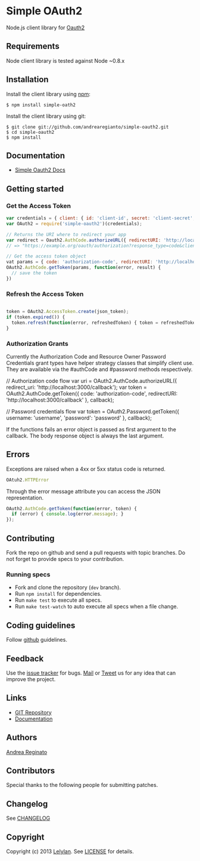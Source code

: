# Simple OAuth2

Node.js client library for [Oauth2](http://oauth.net/2/)


## Requirements

Node client library is tested against Node ~0.8.x


## Installation

Install the client library using [npm](http://npmjs.org/):

    $ npm install simple-oath2

Install the client library using git:

    $ git clone git://github.com/andrearegianto/simple-oauth2.git
    $ cd simple-oauth2
    $ npm install


## Documentation

* [Simple Oauth2 Docs](git://andreareginato.github.com/simple-oauth2)


## Getting started

### Get the Access Token

```javascript
var credentials = { client: { id: 'client-id', secret: 'client-secret', site: 'https://example.org' } };
var OAuth2 = require('simple-oauth2')(credentials);

// Returns the URI where to redirect your app
var redirect = Oauth2.AuthCode.authorizeURL({ redirectURI: 'http://localhost:3000/callback', scope: 'user', state: '02afe928b');
// => "https://example.org/oauth/authorization?response_type=code&client_id=client_id&redirect_uri=http://localhost:3000/callback&scope=user&state=02afe928b"

// Get the access token object
vat params = { code: 'authorization-code', redirectURI: 'http://localhost:3000/callback' }
OAuth2.AuthCode.getToken(params, function(error, result) {
  // save the token
})
```

### Refresh the Access Token

```javascript

token = OAuth2.AccessToken.create(json_token);
if (token.expired()) {
  token.refresh(function(error, refreshedToken) { token = refreshedToken; })
}
```

### Authorization Grants

Currently the Authorization Code and Resource Owner Password Credentials grant types
have helper strategy classes that simplify client use. They are available via the #authCode
and #password methods respectively.

// Authorization code flow
var uri   = OAuth2.AuthCode.authorizeURL({ redirect_uri: 'http://localhost:3000/callback');
var token = OAuth2.AuthCode.getToken({ code: 'authorization-code', redirectURI: 'http://localhost:3000/callback' }, callback);

// Password credentials flow
var token = OAuth2.Password.getToken({ username: 'username', 'password': 'password' }, callback);

If the functions fails an error object is passed as first argument to the callback.
The body response object is always the last argument.

## Errors

Exceptions are raised when a 4xx or 5xx status code is returned.

```javascript
OAtuh2.HTTPError
```

Through the error message attribute you can access the JSON representation.

```javascript
OAuth2.AuthCode.getToken(function(error, token) {
  if (error) { console.log(error.message); }
});
```

## Contributing

Fork the repo on github and send a pull requests with topic branches. Do not forget to
provide specs to your contribution.


### Running specs

* Fork and clone the repository (`dev` branch).
* Run `npm install` for dependencies.
* Run `make test` to execute all specs.
* Run `make test-watch` to auto execute all specs when a file change.


## Coding guidelines

Follow [github](https://github.com/styleguide/) guidelines.


## Feedback

Use the [issue tracker](http://github.com/andreareginato/simple-oauth2/issues) for bugs.
[Mail](mailto:andrea.reginato@.gmail.com) or [Tweet](http://twitter.com/andreareginato) us
for any idea that can improve the project.


## Links

* [GIT Repository](http://github.com/andreareginato/simple-oauth2)
* [Documentation](http://andreareginato.github.com/simple-oauth2)


## Authors

[Andrea Reginato](http://twitter.com/andreareginato)


## Contributors

Special thanks to the following people for submitting patches.


## Changelog

See [CHANGELOG](simple-oauth2/blob/master/CHANGELOG.md)


## Copyright

Copyright (c) 2013 [Lelylan](http://lelylan.com). See [LICENSE](simple-oauth2/blob/master/LICENSE.md) for details.
